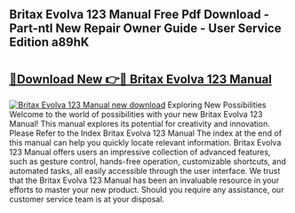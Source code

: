 ## Britax Evolva 123 Manual Free Pdf Download - Part-ntl New Repair Owner Guide - User Service Edition a89hK

# <h2><a href="http://cf14648.oget.top/?id=Britax+Evolva+123+Manual">🔗Download New 👉🔴 Britax Evolva 123 Manual</a></h2>

[![Britax Evolva 123 Manual new download](https://i.imgur.com/5g1atiW.png)](http://cf14648.oget.top/?id=Britax+Evolva+123+Manual)
Exploring New Possibilities Welcome to the world of possibilities with your new Britax Evolva 123 Manual! This manual explores its potential for creativity and innovation. Please Refer to the Index Britax Evolva 123 Manual The index at the end of this manual can help you quickly locate relevant information. Britax Evolva 123 Manual offers users an impressive collection of advanced features, such as gesture control, hands-free operation, customizable shortcuts, and automated tasks, all easily accessible through the user interface. We trust that the Britax Evolva 123 Manual has been an invaluable resource in your efforts to master your new product. Should you require any assistance, our customer service team is at your disposal.
